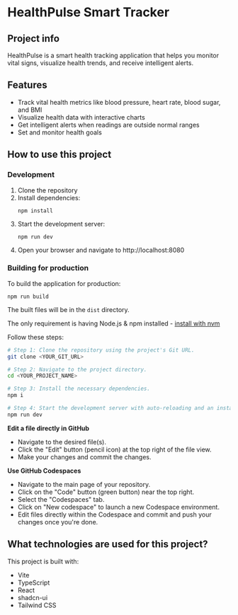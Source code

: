 # HealthPulse Smart Tracker

## Project info

HealthPulse is a smart health tracking application that helps you monitor vital signs, visualize health trends, and receive intelligent alerts.

## Features

- Track vital health metrics like blood pressure, heart rate, blood sugar, and BMI
- Visualize health data with interactive charts
- Get intelligent alerts when readings are outside normal ranges
- Set and monitor health goals

## How to use this project

### Development

1. Clone the repository
2. Install dependencies:
   ```
   npm install
   ```
3. Start the development server:
   ```
   npm run dev
   ```
4. Open your browser and navigate to http://localhost:8080

### Building for production

To build the application for production:

```
npm run build
```

The built files will be in the `dist` directory.

The only requirement is having Node.js & npm installed - [install with nvm](https://github.com/nvm-sh/nvm#installing-and-updating)

Follow these steps:

```sh
# Step 1: Clone the repository using the project's Git URL.
git clone <YOUR_GIT_URL>

# Step 2: Navigate to the project directory.
cd <YOUR_PROJECT_NAME>

# Step 3: Install the necessary dependencies.
npm i

# Step 4: Start the development server with auto-reloading and an instant preview.
npm run dev
```

**Edit a file directly in GitHub**

- Navigate to the desired file(s).
- Click the "Edit" button (pencil icon) at the top right of the file view.
- Make your changes and commit the changes.

**Use GitHub Codespaces**

- Navigate to the main page of your repository.
- Click on the "Code" button (green button) near the top right.
- Select the "Codespaces" tab.
- Click on "New codespace" to launch a new Codespace environment.
- Edit files directly within the Codespace and commit and push your changes once you're done.

## What technologies are used for this project?

This project is built with:

- Vite
- TypeScript
- React
- shadcn-ui
- Tailwind CSS

